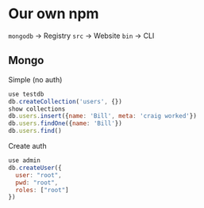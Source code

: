 # Our own npm

`mongodb` -> Registry
`src` -> Website
`bin` -> CLI 

## Mongo

Simple (no auth)
```js
use testdb
db.createCollection('users', {})
show collections
db.users.insert({name: 'Bill', meta: 'craig worked'})
db.users.findOne({name: 'Bill'})
db.users.find()
```

Create auth
```js
use admin
db.createUser({
  user: "root",
  pwd: "root",
  roles: ["root"]
})
```
